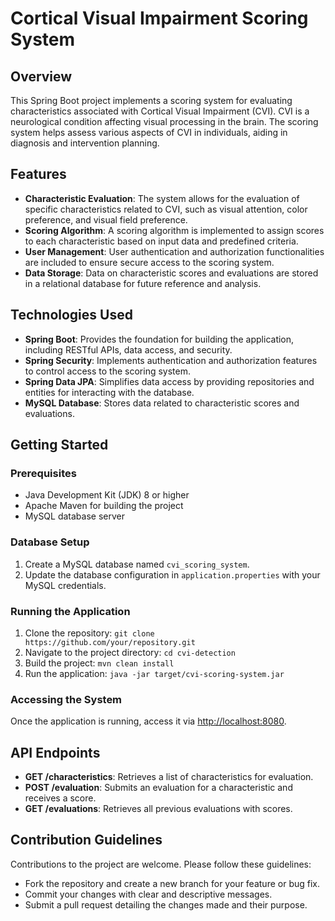 # Cortical Visual Impairment Scoring System

## Overview
This Spring Boot project implements a scoring system for evaluating characteristics associated with Cortical Visual Impairment (CVI). CVI is a neurological condition affecting visual processing in the brain. The scoring system helps assess various aspects of CVI in individuals, aiding in diagnosis and intervention planning.

## Features
- **Characteristic Evaluation**: The system allows for the evaluation of specific characteristics related to CVI, such as visual attention, color preference, and visual field preference.
- **Scoring Algorithm**: A scoring algorithm is implemented to assign scores to each characteristic based on input data and predefined criteria.
- **User Management**: User authentication and authorization functionalities are included to ensure secure access to the scoring system.
- **Data Storage**: Data on characteristic scores and evaluations are stored in a relational database for future reference and analysis.

## Technologies Used
- **Spring Boot**: Provides the foundation for building the application, including RESTful APIs, data access, and security.
- **Spring Security**: Implements authentication and authorization features to control access to the scoring system.
- **Spring Data JPA**: Simplifies data access by providing repositories and entities for interacting with the database.
- **MySQL Database**: Stores data related to characteristic scores and evaluations.

## Getting Started
### Prerequisites
- Java Development Kit (JDK) 8 or higher
- Apache Maven for building the project
- MySQL database server

### Database Setup
1. Create a MySQL database named `cvi_scoring_system`.
2. Update the database configuration in `application.properties` with your MySQL credentials.

### Running the Application
1. Clone the repository: `git clone https://github.com/your/repository.git`
2. Navigate to the project directory: `cd cvi-detection`
3. Build the project: `mvn clean install`
4. Run the application: `java -jar target/cvi-scoring-system.jar`

### Accessing the System
Once the application is running, access it via [http://localhost:8080](http://localhost:8080).

## API Endpoints
- **GET /characteristics**: Retrieves a list of characteristics for evaluation.
- **POST /evaluation**: Submits an evaluation for a characteristic and receives a score.
- **GET /evaluations**: Retrieves all previous evaluations with scores.

## Contribution Guidelines
Contributions to the project are welcome. Please follow these guidelines:
- Fork the repository and create a new branch for your feature or bug fix.
- Commit your changes with clear and descriptive messages.
- Submit a pull request detailing the changes made and their purpose.
